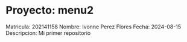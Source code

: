# Proyecto: menu2
Matricula:	202141158
Nombre:		Ivonne Perez Flores
Fecha:		2024-08-15
Descripcion:	Mi primer repositorio
